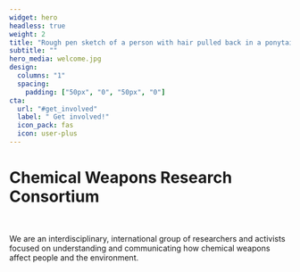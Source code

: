 ```yaml
---
widget: hero  
headless: true  
weight: 2  
title: "Rough pen sketch of a person with hair pulled back in a ponytail in goggles and a lab coat holding a chemical grenade, with one hand on the side/bottom and one hand on the fuse top."
subtitle: ""
hero_media: welcome.jpg
design:
  columns: "1"
  spacing:
    padding: ["50px", "0", "50px", "0"]
cta:
  url: "#get_involved"
  label: " Get involved!"
  icon_pack: fas
  icon: user-plus
---
```


# Chemical Weapons Research Consortium

<br>

We are an interdisciplinary, international group of researchers and activists focused on understanding and communicating how chemical weapons affect people and the environment. 

<br>



